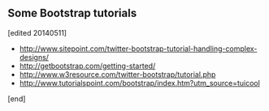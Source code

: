 ## Some Bootstrap tutorials

[edited 20140511]

 * http://www.sitepoint.com/twitter-bootstrap-tutorial-handling-complex-designs/
 * http://getbootstrap.com/getting-started/
 * http://www.w3resource.com/twitter-bootstrap/tutorial.php
 * http://www.tutorialspoint.com/bootstrap/index.htm?utm_source=tuicool

[end]